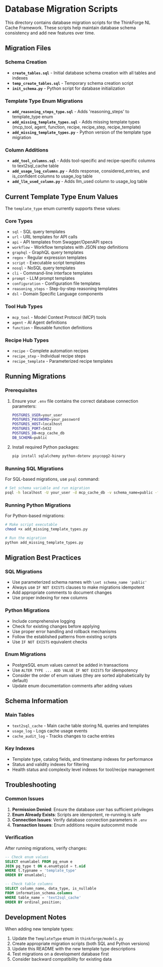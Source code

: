 # Database Migration Scripts

This directory contains database migration scripts for the ThinkForge NL Cache Framework. These scripts help maintain database schema consistency and add new features over time.

## Migration Files

### Schema Creation
- **`create_tables.sql`** - Initial database schema creation with all tables and indexes
- **`temp_create_tables.sql`** - Temporary schema creation script
- **`init_schema.py`** - Python script for database initialization

### Template Type Enum Migrations
- **`add_reasoning_steps_type.sql`** - Adds 'reasoning_steps' to template_type enum
- **`add_missing_template_types.sql`** - Adds missing template types (mcp_tool, agent, function, recipe, recipe_step, recipe_template)
- **`add_missing_template_types.py`** - Python version of the template type migration

### Column Additions
- **`add_tool_columns.sql`** - Adds tool-specific and recipe-specific columns to text2sql_cache table
- **`add_usage_log_columns.py`** - Adds response, considered_entries, and is_confident columns to usage_log table
- **`add_llm_used_column.py`** - Adds llm_used column to usage_log table

## Current Template Type Enum Values

The `template_type` enum currently supports these values:

### Core Types
- `sql` - SQL query templates
- `url` - URL templates for API calls
- `api` - API templates from Swagger/OpenAPI specs
- `workflow` - Workflow templates with JSON step definitions
- `graphql` - GraphQL query templates
- `regex` - Regular expression templates
- `script` - Executable script templates
- `nosql` - NoSQL query templates
- `cli` - Command-line interface templates
- `prompt` - LLM prompt templates
- `configuration` - Configuration file templates
- `reasoning_steps` - Step-by-step reasoning templates
- `dsl` - Domain Specific Language components

### Tool Hub Types
- `mcp_tool` - Model Context Protocol (MCP) tools
- `agent` - AI Agent definitions
- `function` - Reusable function definitions

### Recipe Hub Types
- `recipe` - Complete automation recipes
- `recipe_step` - Individual recipe steps
- `recipe_template` - Parameterized recipe templates

## Running Migrations

### Prerequisites
1. Ensure your `.env` file contains the correct database connection parameters:
   ```bash
   POSTGRES_USER=your_user
   POSTGRES_PASSWORD=your_password
   POSTGRES_HOST=localhost
   POSTGRES_PORT=5432
   POSTGRES_DB=mcp_cache_db
   DB_SCHEMA=public
   ```

2. Install required Python packages:
   ```bash
   pip install sqlalchemy python-dotenv psycopg2-binary
   ```

### Running SQL Migrations
For SQL-based migrations, use `psql` command:

```bash
# Set schema variable and run migration
psql -h localhost -U your_user -d mcp_cache_db -v schema_name=public -f add_missing_template_types.sql
```

### Running Python Migrations
For Python-based migrations:

```bash
# Make script executable
chmod +x add_missing_template_types.py

# Run the migration
python add_missing_template_types.py
```

## Migration Best Practices

### SQL Migrations
- Use parameterized schema names with `\set schema_name 'public'`
- Always use `IF NOT EXISTS` clauses to make migrations idempotent
- Add appropriate comments to document changes
- Use proper indexing for new columns

### Python Migrations
- Include comprehensive logging
- Check for existing changes before applying
- Use proper error handling and rollback mechanisms
- Follow the established patterns from existing scripts
- Use `IF NOT EXISTS` equivalent checks

### Enum Migrations
- PostgreSQL enum values cannot be added in transactions
- Use `ALTER TYPE ... ADD VALUE IF NOT EXISTS` for idempotency
- Consider the order of enum values (they are sorted alphabetically by default)
- Update enum documentation comments after adding values

## Schema Information

### Main Tables
- `text2sql_cache` - Main cache table storing NL queries and templates
- `usage_log` - Logs cache usage events
- `cache_audit_log` - Tracks changes to cache entries

### Key Indexes
- Template type, catalog fields, and timestamp indexes for performance
- Status and validity indexes for filtering
- Health status and complexity level indexes for tool/recipe management

## Troubleshooting

### Common Issues

1. **Permission Denied**: Ensure the database user has sufficient privileges
2. **Enum Already Exists**: Scripts are idempotent, re-running is safe
3. **Connection Issues**: Verify database connection parameters in `.env`
4. **Transaction Issues**: Enum additions require autocommit mode

### Verification

After running migrations, verify changes:

```sql
-- Check enum values
SELECT enumlabel FROM pg_enum e
JOIN pg_type t ON e.enumtypid = t.oid
WHERE t.typname = 'template_type'
ORDER BY enumlabel;

-- Check table columns
SELECT column_name, data_type, is_nullable
FROM information_schema.columns
WHERE table_name = 'text2sql_cache'
ORDER BY ordinal_position;
```

## Development Notes

When adding new template types:
1. Update the `TemplateType` enum in `thinkforge/models.py`
2. Create appropriate migration scripts (both SQL and Python versions)
3. Update this README with the new template type descriptions
4. Test migrations on a development database first
5. Consider backward compatibility for existing data